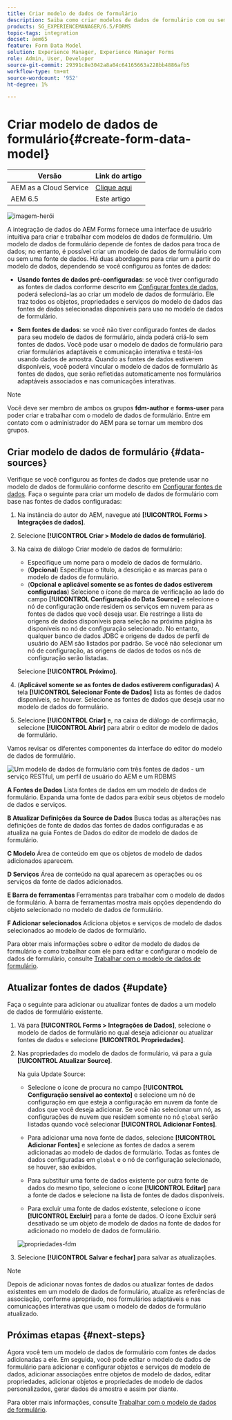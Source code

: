 ```yaml
---
title: Criar modelo de dados de formulário
description: Saiba como criar modelos de dados de formulário com ou sem fontes de dados configuradas.
products: SG_EXPERIENCEMANAGER/6.5/FORMS
topic-tags: integration
docset: aem65
feature: Form Data Model
solution: Experience Manager, Experience Manager Forms
role: Admin, User, Developer
source-git-commit: 29391c8e3042a8a04c64165663a228bb4886afb5
workflow-type: tm+mt
source-wordcount: '952'
ht-degree: 1%

---
```


# Criar modelo de dados de formulário{#create-form-data-model}

| Versão | Link do artigo |
| -------- | ---------------------------- |
| AEM as a Cloud Service | [Clique aqui](https://experienceleague.adobe.com/docs/experience-manager-cloud-service/content/forms/integrate/use-form-data-model/create-form-data-models.html?lang=pt-BR) |
| AEM 6.5 | Este artigo |


![imagem-herói](do-not-localize/data-integration.png)

A integração de dados do AEM Forms fornece uma interface de usuário intuitiva para criar e trabalhar com modelos de dados de formulário. Um modelo de dados de formulário depende de fontes de dados para troca de dados; no entanto, é possível criar um modelo de dados de formulário com ou sem uma fonte de dados. Há duas abordagens para criar um a partir do modelo de dados, dependendo se você configurou as fontes de dados:

* **Usando fontes de dados pré-configuradas**: se você tiver configurado as fontes de dados conforme descrito em [Configurar fontes de dados](../../forms/using/configure-data-sources.md), poderá selecioná-las ao criar um modelo de dados de formulário. Ele traz todos os objetos, propriedades e serviços do modelo de dados das fontes de dados selecionadas disponíveis para uso no modelo de dados de formulário.

* **Sem fontes de dados**: se você não tiver configurado fontes de dados para seu modelo de dados de formulário, ainda poderá criá-lo sem fontes de dados. Você pode usar o modelo de dados de formulário para criar formulários adaptáveis e comunicação interativa e testá-los usando dados de amostra. Quando as fontes de dados estiverem disponíveis, você poderá vincular o modelo de dados de formulário às fontes de dados, que serão refletidas automaticamente nos formulários adaptáveis associados e nas comunicações interativas.

>[!NOTE]
>
>Você deve ser membro de ambos os grupos **fdm-author** e **forms-user** para poder criar e trabalhar com o modelo de dados de formulário. Entre em contato com o administrador do AEM para se tornar um membro dos grupos.

## Criar modelo de dados de formulário {#data-sources}

Verifique se você configurou as fontes de dados que pretende usar no modelo de dados de formulário conforme descrito em [Configurar fontes de dados](../../forms/using/configure-data-sources.md). Faça o seguinte para criar um modelo de dados de formulário com base nas fontes de dados configuradas:

1. Na instância do autor do AEM, navegue até **[!UICONTROL Forms > Integrações de dados]**.
1. Selecione **[!UICONTROL Criar > Modelo de dados de formulário]**.
1. Na caixa de diálogo Criar modelo de dados de formulário:

   * Especifique um nome para o modelo de dados de formulário.
   * (**Opcional**) Especifique o título, a descrição e as marcas para o modelo de dados de formulário.
   * (**Opcional e aplicável somente se as fontes de dados estiverem configuradas**) Selecione o ícone de marca de verificação ao lado do campo **[!UICONTROL Configuração do Data Source]** e selecione o nó de configuração onde residem os serviços em nuvem para as fontes de dados que você deseja usar. Ele restringe a lista de origens de dados disponíveis para seleção na próxima página às disponíveis no nó de configuração selecionado. No entanto, qualquer banco de dados JDBC e origens de dados de perfil de usuário do AEM são listados por padrão. Se você não selecionar um nó de configuração, as origens de dados de todos os nós de configuração serão listadas.

   Selecione **[!UICONTROL Próximo]**.

1. (**Aplicável somente se as fontes de dados estiverem configuradas**) A tela **[!UICONTROL Selecionar Fonte de Dados]** lista as fontes de dados disponíveis, se houver. Selecione as fontes de dados que deseja usar no modelo de dados do formulário.
1. Selecione **[!UICONTROL Criar]** e, na caixa de diálogo de confirmação, selecione **[!UICONTROL Abrir]** para abrir o editor de modelo de dados de formulário.

Vamos revisar os diferentes componentes da interface do editor do modelo de dados de formulário.

![Um modelo de dados de formulário com três fontes de dados - um serviço RESTful, um perfil de usuário do AEM e um RDBMS](assets/fdm-ui.png)

**A Fontes de Dados** Lista fontes de dados em um modelo de dados de formulário. Expanda uma fonte de dados para exibir seus objetos de modelo de dados e serviços.

**B Atualizar Definições da Source de Dados** Busca todas as alterações nas definições de fonte de dados das fontes de dados configuradas e as atualiza na guia Fontes de Dados do editor de modelo de dados de formulário.

**C Modelo** Área de conteúdo em que os objetos de modelo de dados adicionados aparecem.

**D Serviços** Área de conteúdo na qual aparecem as operações ou os serviços da fonte de dados adicionados.

**E Barra de ferramentas** Ferramentas para trabalhar com o modelo de dados de formulário. A barra de ferramentas mostra mais opções dependendo do objeto selecionado no modelo de dados de formulário.

**F Adicionar selecionados** Adiciona objetos e serviços de modelo de dados selecionados ao modelo de dados de formulário.

Para obter mais informações sobre o editor de modelo de dados de formulário e como trabalhar com ele para editar e configurar o modelo de dados de formulário, consulte [Trabalhar com o modelo de dados de formulário](../../forms/using/work-with-form-data-model.md).

## Atualizar fontes de dados {#update}

Faça o seguinte para adicionar ou atualizar fontes de dados a um modelo de dados de formulário existente.

1. Vá para **[!UICONTROL Forms > Integrações de Dados]**, selecione o modelo de dados de formulário no qual deseja adicionar ou atualizar fontes de dados e selecione **[!UICONTROL Propriedades]**.
1. Nas propriedades do modelo de dados de formulário, vá para a guia **[!UICONTROL Atualizar Source]**.

   Na guia Update Source:

   * Selecione o ícone de procura no campo **[!UICONTROL Configuração sensível ao contexto]** e selecione um nó de configuração em que esteja a configuração em nuvem da fonte de dados que você deseja adicionar. Se você não selecionar um nó, as configurações de nuvem que residem somente no nó `global` serão listadas quando você selecionar **[!UICONTROL Adicionar Fontes]**.

   * Para adicionar uma nova fonte de dados, selecione **[!UICONTROL Adicionar Fontes]** e selecione as fontes de dados a serem adicionadas ao modelo de dados de formulário. Todas as fontes de dados configuradas em `global` e o nó de configuração selecionado, se houver, são exibidos.

   * Para substituir uma fonte de dados existente por outra fonte de dados do mesmo tipo, selecione o ícone **[!UICONTROL Editar]** para a fonte de dados e selecione na lista de fontes de dados disponíveis.
   * Para excluir uma fonte de dados existente, selecione o ícone **[!UICONTROL Excluir]** para a fonte de dados. O ícone Excluir será desativado se um objeto de modelo de dados na fonte de dados for adicionado no modelo de dados de formulário.

   ![propriedades-fdm](assets/fdm-properties.png)

1. Selecione **[!UICONTROL Salvar e fechar]** para salvar as atualizações.

>[!NOTE]
>
>Depois de adicionar novas fontes de dados ou atualizar fontes de dados existentes em um modelo de dados de formulário, atualize as referências de associação, conforme apropriado, nos formulários adaptáveis e nas comunicações interativas que usam o modelo de dados de formulário atualizado.

## Próximas etapas {#next-steps}

Agora você tem um modelo de dados de formulário com fontes de dados adicionadas a ele. Em seguida, você pode editar o modelo de dados de formulário para adicionar e configurar objetos e serviços de modelo de dados, adicionar associações entre objetos de modelo de dados, editar propriedades, adicionar objetos e propriedades de modelo de dados personalizados, gerar dados de amostra e assim por diante.

Para obter mais informações, consulte [Trabalhar com o modelo de dados de formulário](../../forms/using/work-with-form-data-model.md).
